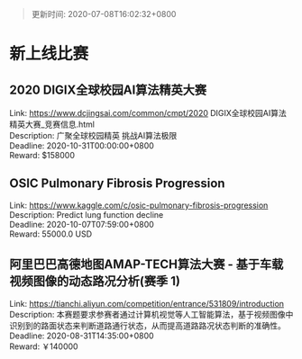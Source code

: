 > 更新时间: 2020-07-08T16:02:32+0800 

# 新上线比赛


## 2020 DIGIX全球校园AI算法精英大赛
Link: https://www.dcjingsai.com/common/cmpt/2020 DIGIX全球校园AI算法精英大赛_竞赛信息.html  
Description: 广聚全球校园精英 挑战AI算法极限  
Deadline: 2020-10-31T00:00:00+0800  
Reward: $158000  

## OSIC Pulmonary Fibrosis Progression
Link: https://www.kaggle.com/c/osic-pulmonary-fibrosis-progression  
Description: Predict lung function decline  
Deadline: 2020-10-07T07:59:00+0800  
Reward: 55000.0 USD  

## 阿里巴巴高德地图AMAP-TECH算法大赛 - 基于车载视频图像的动态路况分析(赛季 1)
Link: https://tianchi.aliyun.com/competition/entrance/531809/introduction  
Description: 本赛题要求参赛者通过计算机视觉等人工智能算法，基于视频图像中识别到的路面状态来判断道路通行状态，从而提高道路路况状态判断的准确性。  
Deadline: 2020-08-31T14:35:00+0800  
Reward: ￥140000  

